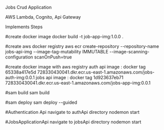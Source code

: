 Jobs Crud Application

AWS Lambda, Cognito, Api Gateway

Implements Steps

#create docker image
docker build -t job-app-img:1.0.0 .

#create aws docker registry
aws ecr create-repository --repository-name jobs-api-img --image-tag-mutability IMMUTABLE --image-scanning-configuration scanOnPush=true

#create docker image with aws registry
auth api image : docker tag 65338a417e5d 728330430041.dkr.ecr.us-east-1.amazonaws.com/jobs-auth-img:0.0.1
jobs api image : docker tag 1d923637eb71 728330430041.dkr.ecr.us-east-1.amazonaws.com/jobs-app-img:0.0.1

#sam build
sam build

#sam deploy
sam deploy --guided

#Authentication Api
navigate to authApi directory
nodemon start

#JobsApplicationApi
navigate to jobsApi directory
nodemon start
